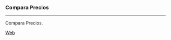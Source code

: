 <h3>Compara Precios</h3>
<hr/>

Compara Precios.

<a href="https://salvacam.github.io/comparaPrecios" target="_blank">Web</a>
